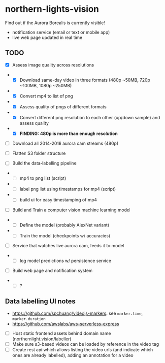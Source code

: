 # northern-lights-vision

Find out if the Aurora Borealis is currently visible!

* notification service (email or text or mobile app)
* live web page updated in real time

## TODO

- [x] Assess image quality across resolutions
- - [x] Download same-day video in three formats (480p ~50MB, 720p ~100MB, 1080p ~250MB)
- - [x] Convert mp4 to list of png
- - [x] Assess quality of pngs of different formats
- - [x] Convert different png resolution to each other (up/down sample) and assess quality
- - [x] **FINDING: 480p is more than enough resolution**

- [ ] Download all 2014-2018 aurora cam streams (480p)
- [ ] Flatten S3 folder structure

- [ ] Build the data-labelling pipeline
- - [ ] mp4 to png list (script)
- - [ ] label png list using timestamps for mp4 (script)
- - [ ] build ui for easy timestamping of mp4

- [ ] Build and Train a computer vision machine learning model
- - [ ] Define the model (probably AlexNet variant)
- - [ ] Train the model (checkpoints w/ accuracies)

- [ ] Service that watches live aurora cam, feeds it to model
- - [ ] log model predictions w/ persistence service

- [ ] Build web page and notification system
- - [ ] ?

## Data labelling UI notes

- https://github.com/spchuang/videojs-markers. see `marker.time`, `marker.duration`
- https://github.com/awslabs/aws-serverless-express

- [ ] Host static frontend assets behind domain name (northernlight.vision/labeller)
- [ ] Make sure s3-based videos can be loaded by reference in the video tag
- [ ] Create rest api which allows listing the video urls (and indicate which ones are already labelled), adding an annotation for a video